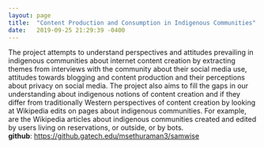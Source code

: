 ```yaml
---
layout: page
title:  "Content Production and Consumption in Indigenous Communities"
date:   2019-09-25 21:29:39 -0400
---
```

The project attempts to understand perspectives and attitudes prevailing in indigenous communities about internet content creation by extracting themes from interviews with the community about their social media use, attitudes towards blogging and content production and their perceptions about privacy on social media. The project also aims to fill the gaps in our understanding about indigenous notions of content creation and if they differ from traditionally Western perspectives of content creation by looking at Wikipedia edits on pages about indigenous communities. For example, are the Wikipedia articles about indigenous communities created and edited by users living on reservations, or outside, or by bots.  
__github__: <https://github.gatech.edu/msethuraman3/samwise> 
